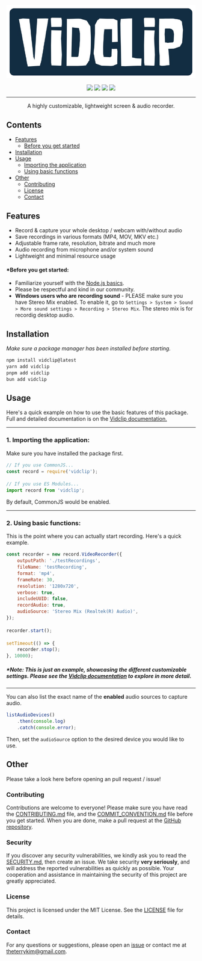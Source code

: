 <p align="center">
    <a href="https://github.com/realyoterry/vidclip"><img src="https://raw.githubusercontent.com/realyoterry/vidclip/main/public/vidclip.png" width="546"></img></a>
</p>

<p align="center">
    <a href="https://www.npmjs.com/package/vidclip"><img src="https://img.shields.io/npm/v/vidclip"></img></a>
    <a href="https://github.com/realyoterry/vidclip/blob/main/LICENSE"><img src="https://img.shields.io/github/license/realyoterry/vidclip"></img></a>
    <a href="https://npm-stat.com/charts.html?package=vidclip&from=2024-11-01"><img src="https://img.shields.io/npm/d18m/vidclip.svg?maxAge=3600"></img></a>
    <a href="https://github.com/realyoterry/vidclip/actions/workflows/nodejs.yml"><img src="https://github.com/realyoterry/vidclip/actions/workflows/nodejs.yml/badge.svg"></img></a>
</p>

---

<p align="center">A highly customizable, lightweight screen & audio recorder.</p>

## Contents

- [Features](#features)
    - [Before you get started](#before-you-get-started)
- [Installation](#installation)
- [Usage](#usage)
    - [Importing the application](#1-importing-the-application)
    - [Using basic functions](#2-using-basic-functions)
- [Other](#other)
    - [Contributing](#contributing)
    - [License](#license)
    - [Contact](#contact)

## Features

- Record & capture your whole desktop / webcam with/without audio
- Save recordings in various formats (MP4, MOV, MKV etc.)
- Adjustable frame rate, resolution, bitrate and much more
- Audio recording from microphone and/or system sound
- Lightweight and minimal resource usage

#### \*Before you get started:

- Familiarize yourself with the [Node.js basics](https://developer.mozilla.org/en-US/docs/Web/JavaScript).
- Please be respectful and kind in our community.
- **Windows users who are recording sound** - PLEASE make sure you have Stereo Mix enabled. To enable it, go to `Settings > System > Sound > More sound settings > Recording > Stereo Mix`. The stereo mix is for recordig desktop audio.

## Installation

_Make sure a package manager has been installed before starting._

```bash
npm install vidclip@latest
yarn add vidclip
pnpm add vidclip
bun add vidclip
```

## Usage

Here's a quick example on how to use the basic features of this package. Full and detailed documentation is on the [Vidclip documentation.](https://vidclip.js.org)

---

### 1. Importing the application:

Make sure you have installed the package first.

```js
// If you use CommonJS...
const record = require('vidclip');

// If you use ES Modules...
import record from 'vidclip';
```

By default, CommonJS would be enabled.

---

### 2. Using basic functions:

This is the point where you can actually start recording. Here's a quick example.

```js
const recorder = new record.VideoRecorder({
    outputPath: './testRecordings',
    fileName: 'testRecording',
    format: 'mp4',
    frameRate: 30,
    resolution: '1280x720',
    verbose: true,
    includeUUID: false,
    recordAudio: true,
    audioSource: 'Stereo Mix (Realtek(R) Audio)',
});

recorder.start();

setTimeout(() => {
    recorder.stop();
}, 10000);
```

##### \*Note: This is just an example, showcasing the different customizable settings. Please see the [Vidclip documentation](https://vidclip.js.org) to explore in more detail.

---

You can also list the exact name of the **enabled** audio sources to capture audio.

```js
listAudioDevices()
    .then(console.log)
    .catch(console.error);
```

Then, set the `audioSource` option to the desired device you would like to use.

## Other

Please take a look here before opening an pull request / issue!

### Contributing

Contributions are welcome to everyone! Please make sure you have read the [CONTRIBUTING.md](https://github.com/realyoterry/vidclip/bloc/main/CONTRIBUTING.md) file, and the [COMMIT_CONVENTION.md](https://github.com/realyoterry/vidclip/blob/main/COMMIT_CONVENTION.md) file before you get started. When you are done, make a pull request at the [GitHub repository](https://github.com/realyoterry/vidclip).

### Security

If you discover any security vulnerabilities, we kindly ask you to read the [SECURITY.md](https://github.com/realyoterry/vidclip/blob/main/SECURITY.md), then create an issue. We take security **very seriously**, and will address the reported vulnerabilities as quickly as possible. Your cooperation and assistance in maintaining the security of this project are greatly appreciated.

### License

This project is licensed under the MIT License. See the [LICENSE](https://github.com/realyoterry/vidclip/blob/main/LICENSE) file for details.

### Contact

For any questions or suggestions, please open an [issue](https://github.com/realyoterry/vidclip/issues) or contact me at [theterrykim@gmail.com](mailto:theterrykim@gmail.com).
